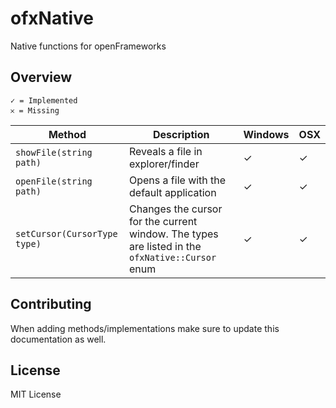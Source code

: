 # ofxNative


Native functions for openFrameworks


## Overview


	✓ = Implemented
	𐄂 = Missing


Method|Description|Windows|OSX
-------|------------------|---|---
`showFile(string path)`|Reveals a file in explorer/finder|✓|✓
`openFile(string path)`|Opens a file with the default application|✓|✓
`setCursor(CursorType type)`|Changes the cursor for the current window. The types are listed in the `ofxNative::Cursor` enum |✓|✓


## Contributing 

When adding methods/implementations make sure to update this documentation as well. 

## License

MIT License